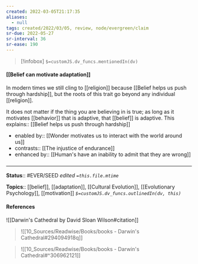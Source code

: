```yaml
---
created: 2022-03-05T21:17:35 
aliases:
  - null
tags: created/2022/03/05, review, node/evergreen/claim
sr-due: 2022-05-27
sr-interval: 36
sr-ease: 190
---
```

> [!infobox]
`$=customJS.dv_funcs.mentionedIn(dv)`

#### [[Belief can motivate adaptation]] 

In modern times we still cling to [[religion]] because [[Belief helps us push through hardship]], but the roots of this trait go beyond any individual [[religion]]. 

It does not matter if the thing you are believing in is true; as long as it motivates [[behavior]] that is adaptive,
that [[belief]] is adaptive.
This 
explains:: [[Belief helps us push through hardship]]

- enabled by:: [[Wonder motivates us to interact with the world around us]]
- contrasts:: [[The injustice of endurance]]
- enhanced by:: [[Human's have an inability to admit that they are wrong]]

### <hr class="footnote"/>

**Status**:: #EVER/SEED 
*edited `=this.file.mtime`*

**Topics**:: [[belief]], [[adaptation]], [[Cultural Evolution]], [[Evolutionary Psychology]], [[motivation]]
*`$=customJS.dv_funcs.outlinedIn(dv, this)`*

#### References

![[Darwin's Cathedral by David Sloan Wilson#citation]]

> ![[10_Sources/Readwise/Books/books - Darwin's Cathedral#294094918q]]

> ![[10_Sources/Readwise/Books/books - Darwin's Cathedral#^306962121]]
